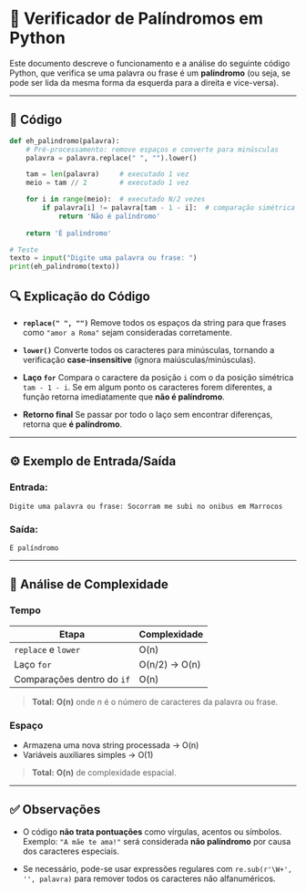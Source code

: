 # 🔁 Verificador de Palíndromos em Python

Este documento descreve o funcionamento e a análise do seguinte código Python, que verifica se uma palavra ou frase é um **palíndromo** (ou seja, se pode ser lida da mesma forma da esquerda para a direita e vice-versa).

---

## 📌 Código

```python
def eh_palindromo(palavra):
    # Pré-processamento: remove espaços e converte para minúsculas
    palavra = palavra.replace(" ", "").lower()

    tam = len(palavra)     # executado 1 vez
    meio = tam // 2        # executado 1 vez

    for i in range(meio):  # executado N/2 vezes
        if palavra[i] != palavra[tam - 1 - i]:  # comparação simétrica
            return 'Não é palíndromo'
    
    return 'É palíndromo'

# Teste
texto = input("Digite uma palavra ou frase: ")
print(eh_palindromo(texto))
````

## 🔍 Explicação do Código

* **`replace(" ", "")`**
  Remove todos os espaços da string para que frases como `"amor a Roma"` sejam consideradas corretamente.

* **`lower()`**
  Converte todos os caracteres para minúsculas, tornando a verificação **case-insensitive** (ignora maiúsculas/minúsculas).

* **Laço `for`**
  Compara o caractere da posição `i` com o da posição simétrica `tam - 1 - i`. Se em algum ponto os caracteres forem diferentes, a função retorna imediatamente que **não é palíndromo**.

* **Retorno final**
  Se passar por todo o laço sem encontrar diferenças, retorna que **é palíndromo**.

---

## ⚙️ Exemplo de Entrada/Saída

### Entrada:

```
Digite uma palavra ou frase: Socorram me subi no onibus em Marrocos
```

### Saída:

```
É palíndromo
```

---

## 🧠 Análise de Complexidade

### Tempo

| Etapa                      | Complexidade  |
| -------------------------- | ------------- |
| `replace` e `lower`        | O(n)          |
| Laço `for`                 | O(n/2) → O(n) |
| Comparações dentro do `if` | O(n)          |

> **Total:** **O(n)** onde *n* é o número de caracteres da palavra ou frase.

### Espaço

* Armazena uma nova string processada → O(n)
* Variáveis auxiliares simples → O(1)

> **Total:** **O(n)** de complexidade espacial.

---

## ✅ Observações

* O código **não trata pontuações** como vírgulas, acentos ou símbolos.
  Exemplo: `"A mãe te ama!"` será considerada **não palíndromo** por causa dos caracteres especiais.

* Se necessário, pode-se usar expressões regulares com `re.sub(r'\W+', '', palavra)` para remover todos os caracteres não alfanuméricos.